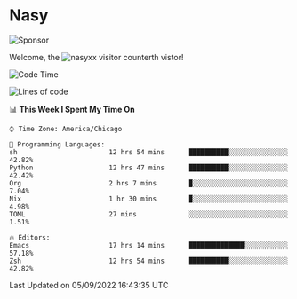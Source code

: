 # Nasy

<!--
<p align="center">
<img height="200" src="https://github-readme-stats.vercel.app/api?username=nasyxx&count_private=true&show_icons=true&theme=dracula&include_all_commits=true"/>
<img height="200" src="https://github-readme-stats.vercel.app/api/top-langs/?username=nasyxx&theme=dracula&hide=html,jupyter+notebook&count_private=true&show_icons=true"/>
</p>

  
----------------
-->

![Sponsor](https://img.shields.io/static/v1.svg?label=Sponsor&message=%E2%9D%A4&logo=GitHub&style=flat&color=pink)
 
Welcome, the ![nasyxx visitor counter](https://count.getloli.com/get/@nasyxx?theme=rule34)th vistor!
 
<!--START_SECTION:waka-->
![Code Time](http://img.shields.io/badge/Code%20Time-2%2C613%20hrs%2032%20mins-blue)

![Lines of code](https://img.shields.io/badge/From%20Hello%20World%20I%27ve%20Written-5%20Million%20lines%20of%20code-blue)

📊 **This Week I Spent My Time On** 

```text
⌚︎ Time Zone: America/Chicago

💬 Programming Languages: 
sh                       12 hrs 54 mins      ██████████░░░░░░░░░░░░░░░   42.82% 
Python                   12 hrs 47 mins      ██████████░░░░░░░░░░░░░░░   42.42% 
Org                      2 hrs 7 mins        █░░░░░░░░░░░░░░░░░░░░░░░░   7.04% 
Nix                      1 hr 30 mins        █░░░░░░░░░░░░░░░░░░░░░░░░   4.98% 
TOML                     27 mins             ░░░░░░░░░░░░░░░░░░░░░░░░░   1.51%

🔥 Editors: 
Emacs                    17 hrs 14 mins      ██████████████░░░░░░░░░░░   57.18% 
Zsh                      12 hrs 54 mins      ██████████░░░░░░░░░░░░░░░   42.82%

```


 Last Updated on 05/09/2022 16:43:35 UTC
<!--END_SECTION:waka-->

<!-- ![visitors](https://visitor-badge.laobi.icu/badge?page_id=nasyxx.nasyxx) -->
